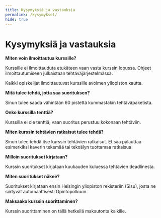 ```yaml
---
title: Kysymyksiä ja vastauksia
permalink: /kysymykset/
hide: true
---
```

    
# Kysymyksiä ja vastauksia

**Miten voin ilmoittautua kurssille?**

Kurssille ei ilmoittauduta etukäteen vaan vasta kurssin lopussa. Ohjeet ilmoittautumiseen julkaistaan tehtäväjärjestelmässä.

Kaikki opiskelijat ilmoittautuvat kurssille avoimen yliopiston kautta.

**Mitä tulee tehdä, jotta saa suorituksen?**

Sinun tulee saada vähintään 60 pistettä kummastakin tehtäväpaketista.

**Onko kurssilla tenttiä?**

Kurssilla ei ole tenttiä, vaan suoritus perustuu kokonaan tehtäviin.

**Miten kurssin tehtävien ratkaisut tulee tehdä?**

Sinun tulee tehdä itse kurssin tehtävien ratkaisut. Et saa palauttaa esimerkiksi kaverin tekemää tai tekoälyn tuottamaa ratkaisua.

**Milloin suoritukset kirjataan?**

Kurssin suoritukset kirjataan kuukauden kuluessa tehtävien deadlinesta.

**Miten suoritukset näkee?**

Suoritukset kirjataan ensin Helsingin yliopiston rekisteriin (Sisu), josta ne siirtyvät automaattisesti Opintopolkuun.

**Maksaako kurssin suorittaminen?**

Kurssin suorittaminen on tällä hetkellä maksutonta kaikille.
